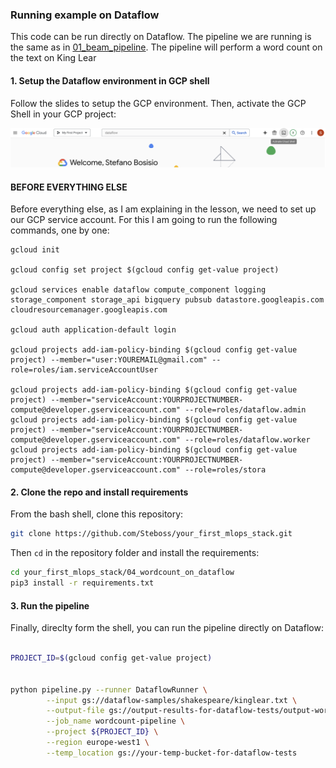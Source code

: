 ### Running example on Dataflow

This code can be run directly on Dataflow. The pipeline we are running is the same as in [01_beam_pipeline](../01_beam_pipeline/). The pipeline will perform a word count on the text on King Lear

#### 1. Setup the Dataflow environment in GCP shell

Follow the slides to setup the GCP environment. Then, activate the GCP Shell in your GCP project:

![Activate Shell](imgs/ActivateShell.png)

#### BEFORE EVERYTHING ELSE

Before everything else, as I am explaining in the lesson, we need to set up our GCP service account. For this I am going to run the following commands, one by one:
```
gcloud init

gcloud config set project $(gcloud config get-value project)

gcloud services enable dataflow compute_component logging storage_component storage_api bigquery pubsub datastore.googleapis.com cloudresourcemanager.googleapis.com

gcloud auth application-default login

gcloud projects add-iam-policy-binding $(gcloud config get-value project) --member="user:YOUREMAIL@gmail.com" --role=roles/iam.serviceAccountUser

gcloud projects add-iam-policy-binding $(gcloud config get-value project) --member="serviceAccount:YOURPROJECTNUMBER-compute@developer.gserviceaccount.com" --role=roles/dataflow.admin
gcloud projects add-iam-policy-binding $(gcloud config get-value project) --member="serviceAccount:YOURPROJECTNUMBER-compute@developer.gserviceaccount.com" --role=roles/dataflow.worker
gcloud projects add-iam-policy-binding $(gcloud config get-value project) --member="serviceAccount:YOURPROJECTNUMBER-compute@developer.gserviceaccount.com" --role=roles/stora
```

#### 2. Clone the repo and install requirements

From the bash shell, clone this repository:

```bash
git clone https://github.com/Steboss/your_first_mlops_stack.git
```
Then `cd` in the repository folder and install the requirements:

```bash
cd your_first_mlops_stack/04_wordcount_on_dataflow
pip3 install -r requirements.txt
```

#### 3. Run the pipeline

Finally, direclty form the shell, you can run the pipeline directly on Dataflow:

```bash

PROJECT_ID=$(gcloud config get-value project)


python pipeline.py --runner DataflowRunner \
        --input gs://dataflow-samples/shakespeare/kinglear.txt \
        --output-file gs://output-results-for-dataflow-tests/output-word-count-${DATE}.txt \
        --job_name wordcount-pipeline \
        --project ${PROJECT_ID} \
        --region europe-west1 \
        --temp_location gs://your-temp-bucket-for-dataflow-tests
```
